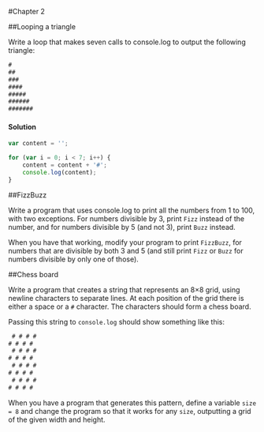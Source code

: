 #Chapter 2


##Looping a triangle

Write a loop that makes seven calls to console.log to output the following triangle:

```javascript
#
##
###
####
#####
######
#######
```

#### Solution

```javascript
var content = '';

for (var i = 0; i < 7; i++) {
    content = content + '#';
    console.log(content);
}
```


##FizzBuzz

Write a program that uses console.log to print all the numbers from 1 to 100, with two exceptions. For numbers divisible by 3, print `Fizz` instead of the number, and for numbers divisible by 5 (and not 3), print `Buzz` instead.

When you have that working, modify your program to print `FizzBuzz`, for numbers that are divisible by both 3 and 5 (and still print `Fizz` or `Buzz` for numbers divisible by only one of those).


##Chess board

Write a program that creates a string that represents an 8×8 grid, using newline characters to separate lines. At each position of the grid there is either a space or a `#` character. The characters should form a chess board.

Passing this string to `console.log` should show something like this:

```javascript
 # # # #
# # # #
 # # # #
# # # #
 # # # #
# # # #
 # # # #
# # # #
```
When you have a program that generates this pattern, define a variable `size = 8` and change the program so that it works for any `size`, outputting a grid of the given width and height.